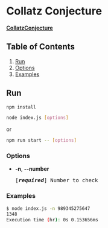# Collatz Conjecture

**[CollatzConjecture](https://en.wikipedia.org/wiki/Collatz_conjecture)**

## Table of Contents

1. [Run](#run)
2. [Options](#options)
3. [Examples](#examples)

## Run

```bash
npm install
```

```bash
node index.js [options]
```

or

```bash
npm run start -- [options]
```

### Options

- **-n**, **--number**

    <pre>[<em><b>required</b></em>] Number to check</pre>

### Examples

```bash
$ node index.js -n 989345275647
1348
Execution time (hr): 0s 0.153656ms
```
